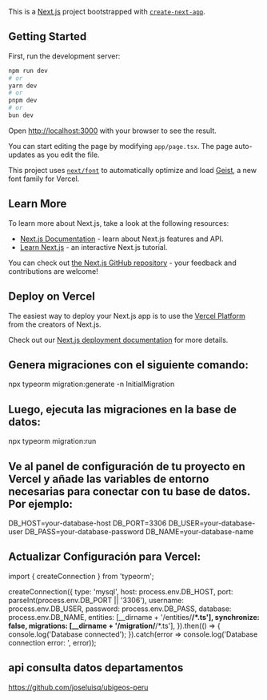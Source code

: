 This is a [Next.js](https://nextjs.org) project bootstrapped with [`create-next-app`](https://nextjs.org/docs/app/api-reference/cli/create-next-app).

## Getting Started

First, run the development server:

```bash
npm run dev
# or
yarn dev
# or
pnpm dev
# or
bun dev
```

Open [http://localhost:3000](http://localhost:3000) with your browser to see the result.

You can start editing the page by modifying `app/page.tsx`. The page auto-updates as you edit the file.

This project uses [`next/font`](https://nextjs.org/docs/app/building-your-application/optimizing/fonts) to automatically optimize and load [Geist](https://vercel.com/font), a new font family for Vercel.

## Learn More

To learn more about Next.js, take a look at the following resources:

- [Next.js Documentation](https://nextjs.org/docs) - learn about Next.js features and API.
- [Learn Next.js](https://nextjs.org/learn) - an interactive Next.js tutorial.

You can check out [the Next.js GitHub repository](https://github.com/vercel/next.js) - your feedback and contributions are welcome!

## Deploy on Vercel

The easiest way to deploy your Next.js app is to use the [Vercel Platform](https://vercel.com/new?utm_medium=default-template&filter=next.js&utm_source=create-next-app&utm_campaign=create-next-app-readme) from the creators of Next.js.

Check out our [Next.js deployment documentation](https://nextjs.org/docs/app/building-your-application/deploying) for more details.

## Genera migraciones con el siguiente comando:
npx typeorm migration:generate -n InitialMigration

## Luego, ejecuta las migraciones en la base de datos:
npx typeorm migration:run


## Ve al panel de configuración de tu proyecto en Vercel y añade las variables de entorno necesarias para conectar con tu base de datos. Por ejemplo:
DB_HOST=your-database-host
DB_PORT=3306
DB_USER=your-database-user
DB_PASS=your-database-password
DB_NAME=your-database-name


## Actualizar Configuración para Vercel:

import { createConnection } from 'typeorm';

createConnection({
  type: 'mysql',
  host: process.env.DB_HOST,
  port: parseInt(process.env.DB_PORT || '3306'),
  username: process.env.DB_USER,
  password: process.env.DB_PASS,
  database: process.env.DB_NAME,
  entities: [__dirname + '/entities/**/*.ts'],
  synchronize: false,
  migrations: [__dirname + '/migration/**/*.ts'],
}).then(() => {
  console.log('Database connected');
}).catch(error => console.log('Database connection error: ', error));


## api consulta datos departamentos
https://github.com/joseluisq/ubigeos-peru